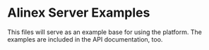 Alinex Server Examples
======================

This files will serve as an example base for using the platform. The examples
are included in the API documentation, too.